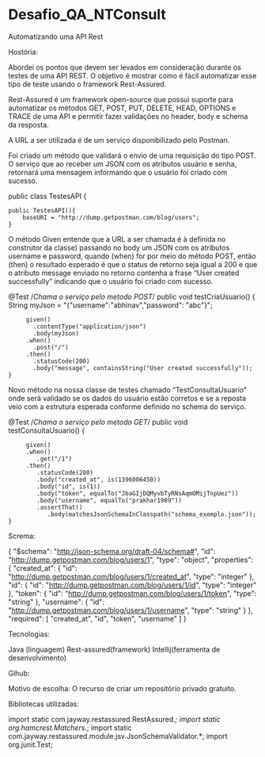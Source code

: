# Desafio_QA_NTConsult
Automatizando uma API Rest

Hostória:

Abordei os pontos que devem ser levados em consideração durante os testes de uma API REST. O objetivo é mostrar como é fácil automatizar esse tipo de teste usando o framework Rest-Assured.

Rest-Assured é um framework open-source que possui suporte para automatizar os métodos GET, POST, PUT, DELETE, HEAD, OPTIONS e TRACE de uma API e permitir fazer validações no header, body e schema da resposta.

A URL a ser utilizada é de um serviço disponibilizado pelo Postman.

Foi criado um método que validará o envio de uma requisição do tipo POST. O serviço que ao receber um JSON com os atributos usuário e senha, retornará uma mensagem informando que o usuário foi criado com sucesso.

public class TestesAPI {
	
	public TestesAPI(){
		baseURI = "http://dump.getpostman.com/blog/users";
	}
  
 O método Given entende que a URL a ser chamada é à definida no construtor da classe) passando no body um JSON com os atributos username e password, quando (when) for por meio do método POST, então (then) o resultado esperado é que o status de retorno seja igual a 200 e que o atributo message enviado no retorno contenha a frase “User created successfully” indicando que o usuário foi criado com sucesso.

  
  @Test
	/*Chama o serviço pelo metodo POST*/
	public void testCriaUsuario() {
		String myJson = "{\"username\":\"abhinav\",\"password\": \"abc\"}";
    	
         given()
           .contentType("application/json")
    	   .body(myJson)
    	 .when()
    	   .post("/")
    	 .then()
    	   .statusCode(200)
    	   .body("message", containsString("User created successfully"));	 
	}
  
 Novo método na nossa classe de testes chamado “TestConsultaUsuario” onde será validado se os dados do usuário estão corretos e se a reposta veio com a estrutura esperada conforme definido no schema do serviço.
 
 @Test
	/*Chama o serviço pelo metodo GET*/
	public void testConsultaUsuario() {
		
		 given()
		 .when()
		    .get("/1")
		 .then()
		    .statusCode(200)
		    .body("created_at", is(1396006450))
		    .body("id", is(1))
		    .body("token", equalTo("JbaGIjDQMyvbTyRNsAqmOMijTnpUez"))
		    .body("username", equalTo("prakhar1989"))
		    .assertThat()
		       .body(matchesJsonSchemaInClasspath("schema_exemplo.json"));
	}
  
  
  Screma:
  
  {
  "$schema": "http://json-schema.org/draft-04/schema#",
  "id": "http://dump.getpostman.com/blog/users/1",
  "type": "object",
  "properties": {
    "created_at": {
      "id": "http://dump.getpostman.com/blog/users/1/created_at",
      "type": "integer"
    },
    "id": {
      "id": "http://dump.getpostman.com/blog/users/1/id",
      "type": "integer"
    },
    "token": {
      "id": "http://dump.getpostman.com/blog/users/1/token",
      "type": "string"
    },
    "username": {
      "id": "http://dump.getpostman.com/blog/users/1/username",
      "type": "string"
    }
  },
  "required": [
    "created_at",
    "id",
    "token",
    "username"
  ]
}

Tecnologias:

Java (linguagem)
Rest-assured(framework)
Intellij(ferramenta de desenvolvimento)


Gihub:

Motivo de escolha:
O recurso de criar um repositório privado gratuito.


Bibliotecas utilizadas:

import static com.jayway.restassured.RestAssured.*;
import static org.hamcrest.Matchers.*;
import static com.jayway.restassured.module.jsv.JsonSchemaValidator.*;
import org.junit.Test;
